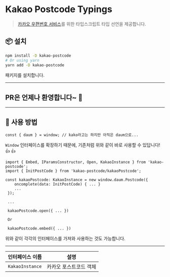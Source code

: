 # Kakao Postcode Typings

> [카카오 우편번호 서비스](https://postcode.map.daum.net/guide)를 위한 타입스크립트 타입 선언을 제공합니다.

## 📦 설치

```bash
npm install -D kakao-postcode
# Or using yarn
yarn add -D kakao-postcode
```

패키지를 설치합니다.

---

## PR은 언제나 환영합니다~ 🙌

---

## 🚀 사용 방법

```tsx
const { daum } = window; // kako라고는 하지만 아직은 daum으로...
```

`Window` 인터페이스를 확장하기 때문에, 기존처럼 위와 같이 바로 사용할 수 있답니다! 👍 👍

```tsx
import { Embed, IParamsConstructor, Open, KakaoInstance } from 'kakao-postcode';
import { InitPostCode } from 'kakao-postcode/kakaoPostcode'; 

const kakaoPostcode: KakaoInstance = new window.daum.Postcode({
    oncomplete(data: InitPostCode) { ... }
    ...
 });

 ...

 kakaoPostcode.open({ ... })

 Or

 kakaoPostcode.embed({ ... })
```

위와 같이 각각의 인터페이스를 가져와 사용하는 것도 가능합니다.

---

| 인터페이스 이름 |          설명          |
| :-------------: | :--------------------: |
| `KakaoInstance` | 카카오 포스트코드 객체 |
